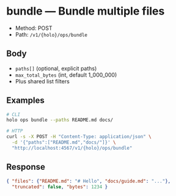# bundle — Bundle multiple files

- Method: POST
- Path: `/v1/{holo}/ops/bundle`

## Body
- `paths[]` (optional, explicit paths)
- `max_total_bytes` (int, default 1_000_000)
- Plus shared list filters

## Examples
```bash
# CLI
holo ops bundle --paths README.md docs/

# HTTP
curl -s -X POST -H "Content-Type: application/json" \
  -d '{"paths":["README.md","docs/"]}' \
  "http://localhost:4567/v1/{holo}/ops/bundle"
```

## Response
```json
{ "files": {"README.md": "# Hello", "docs/guide.md": "..."},
  "truncated": false, "bytes": 1234 }
```
